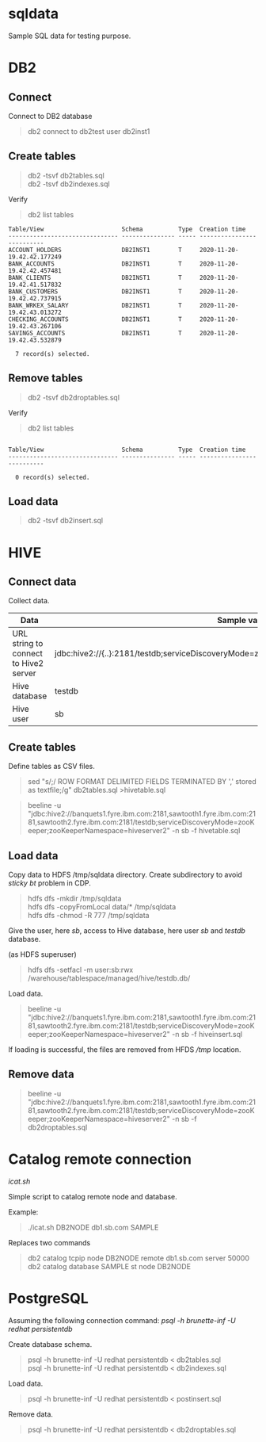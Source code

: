 # sqldata

Sample SQL data for testing purpose.

# DB2

## Connect
Connect to DB2 database

> db2 connect to db2test user db2inst1 <br>

## Create tables

> db2 -tsvf db2tables.sql<br>
> db2 -tsvf db2indexes.sql 

Verify<br>

>db2 list tables
```
Table/View                      Schema          Type  Creation time             
------------------------------- --------------- ----- --------------------------
ACCOUNT_HOLDERS                 DB2INST1        T     2020-11-20-19.42.42.177249
BANK_ACCOUNTS                   DB2INST1        T     2020-11-20-19.42.42.457481
BANK_CLIENTS                    DB2INST1        T     2020-11-20-19.42.41.517832
BANK_CUSTOMERS                  DB2INST1        T     2020-11-20-19.42.42.737915
BANK_WRKEX_SALARY               DB2INST1        T     2020-11-20-19.42.43.013272
CHECKING_ACCOUNTS               DB2INST1        T     2020-11-20-19.42.43.267106
SAVINGS_ACCOUNTS                DB2INST1        T     2020-11-20-19.42.43.532879

  7 record(s) selected.
```

## Remove tables

> db2 -tsvf db2droptables.sql<br>

Verify<br>

>db2 list tables<br>

```

Table/View                      Schema          Type  Creation time             
------------------------------- --------------- ----- --------------------------

  0 record(s) selected.
```

## Load data

> db2 -tsvf db2insert.sql<br>

# HIVE
 
## Connect data

Collect data.

| Data | Sample value |
| -- | -- |
| URL string to connect to Hive2 server | jdbc:hive2://{..}:2181/testdb;serviceDiscoveryMode=zooKeeper;zooKeeperNamespace=hiveserver2
| Hive database | testdb
| Hive user | sb

## Create tables

Define tables as CSV files.<br>

> sed "s/;/ ROW FORMAT DELIMITED FIELDS TERMINATED BY ',' stored as textfile;/g" db2tables.sql  >hivetable.sql<br>

>  beeline -u "jdbc:hive2://banquets1.fyre.ibm.com:2181,sawtooth1.fyre.ibm.com:2181,sawtooth2.fyre.ibm.com:2181/testdb;serviceDiscoveryMode=zooKeeper;zooKeeperNamespace=hiveserver2" -n sb -f hivetable.sql <br>

## Load data

Copy data to HDFS /tmp/sqldata directory. Create subdirectory to avoid *sticky bt* problem in CDP.<br>

> hdfs dfs -mkdir /tmp/sqldata<br>
> hdfs dfs -copyFromLocal data/* /tmp/sqldata<br>
> hdfs dfs -chmod -R 777 /tmp/sqldata<br>

Give the user, here *sb*, access to Hive database, here user *sb* and *testdb* database.

(as HDFS superuser)<br>

> hdfs dfs -setfacl -m user:sb:rwx /warehouse/tablespace/managed/hive/testdb.db/<br>

Load data.<br>

>  beeline -u "jdbc:hive2://banquets1.fyre.ibm.com:2181,sawtooth1.fyre.ibm.com:2181,sawtooth2.fyre.ibm.com:2181/testdb;serviceDiscoveryMode=zooKeeper;zooKeeperNamespace=hiveserver2" -n sb -f hiveinsert.sql

If loading is successful, the files are removed from HFDS */tmp* location.

## Remove data

> beeline -u "jdbc:hive2://banquets1.fyre.ibm.com:2181,sawtooth1.fyre.ibm.com:2181,sawtooth2.fyre.ibm.com:2181/testdb;serviceDiscoveryMode=zooKeeper;zooKeeperNamespace=hiveserver2" -n sb -f db2droptables.sql 

# Catalog remote connection

*icat.sh* <br>

Simple script to catalog remote node and database.<br>

Example:<br>

> ./icat.sh DB2NODE db1.sb.com SAMPLE

Replaces two commands<br>
> db2 catalog tcpip node DB2NODE remote db1.sb.com server 50000<br>
> db2 catalog database SAMPLE st node DB2NODE<br>


# PostgreSQL

Assuming the following connection command: *psql -h brunette-inf -U redhat persistentdb*

Create database schema.<br>
> psql -h brunette-inf -U redhat persistentdb < db2tables.sql <br>
> psql -h brunette-inf -U redhat persistentdb < db2indexes.sql <br>

Load data.<br>
> psql -h brunette-inf -U redhat persistentdb < postinsert.sql<br>

Remove data.<br>

> psql -h brunette-inf -U redhat persistentdb < db2droptables.sql
